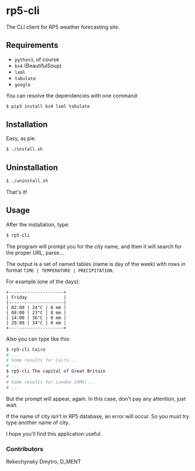 # rp5-cli

The CLI client for RP5 weather forecasting site.

## Requirements

* `python3`, of course
* `bs4` (BeautifulSoup)
* `lxml`
* `tabulate`
* `google`

You can resolve the dependencies with one command:
```bash
$ pip3 install bs4 lxml tabulate
```

## Installation

Easy, as pie.
```bash
$ ./install.sh
```

## Uninstallation
```bash
$ ./uninstall.sh
````
That's it!

## Usage
After the installation, type:
```bash
$ rp5-cli
```
The program will prompt you for the city name, and
then it will search for the proper URL, parse...

The output is a set of named tables (name is day of the week) with
rows in format `TIME | TEMPERATURE | PRECIPITATION`.

For example (one of the days):
```
+---------------------+
| Friday              |
|---------------------|
| 02:00 | 24°C | 0 mm |
| 08:00 | 23°C | 0 mm |
| 14:00 | 36°C | 0 mm |
| 20:00 | 34°C | 0 mm |
+---------------------+
```

Also you can type like this:
```bash
$ rp5-cli Cairo
# ...
# Some results for Cairo...
# ...
$ rp5-cli The capital of Great Britain
# ...
# Some results for London (OMG)...
# ...
```
But the prompt will appear, again.
In this case, don't pay any attention, just wait.

If the name of city isn't in RP5 database, an error will occur.
So you must try type another name of city.

I hope you'll find this application useful.

### Contributors
Rekechynsky Dmytro, D_MENT
